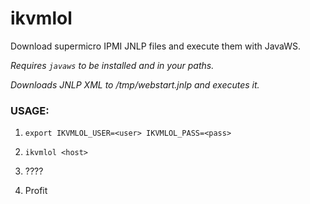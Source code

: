 ikvmlol
=======

Download supermicro IPMI JNLP files and execute them with JavaWS.

_Requires `javaws` to be installed and in your paths._

_Downloads JNLP XML to /tmp/webstart.jnlp and executes it._

### USAGE:

1) `export IKVMLOL_USER=<user> IKVMLOL_PASS=<pass>`

2) `ikvmlol <host>`

3) ????

4) Profit
